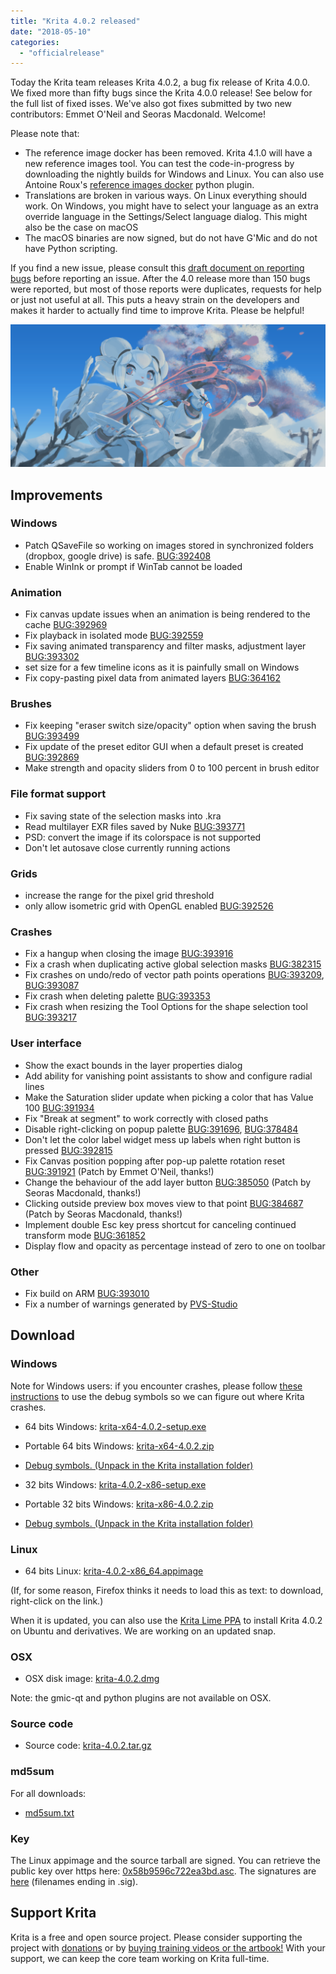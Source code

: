 ```yaml
---
title: "Krita 4.0.2 released"
date: "2018-05-10"
categories: 
  - "officialrelease"
---
```


Today the Krita team releases Krita 4.0.2, a bug fix release of Krita 4.0.0. We fixed more than fifty bugs since the Krita 4.0.0 release! See below for the full list of fixed isses. We've also got fixes submitted by two new contributors: Emmet O'Neil and Seoras Macdonald. Welcome!

Please note that:

- The reference image docker has been removed. Krita 4.1.0 will have a new reference images tool. You can test the code-in-progress by downloading the nightly builds for Windows and Linux. You can also use Antoine Roux's [reference images docker](https://github.com/antoine-roux/krita-plugin-reference) python plugin.
- Translations are broken in various ways. On Linux everything should work. On Windows, you might have to select your language as an extra override language in the Settings/Select language dialog. This might also be the case on macOS
- The macOS binaries are now signed, but do not have G'Mic and do not have Python scripting.

If you find a new issue, please consult this [draft document on reporting bugs](https://phabricator.kde.org/T7492) before reporting an issue. After the 4.0 release more than 150 bugs were reported, but most of those reports were duplicates, requests for help or just not useful at all. This puts a heavy strain on the developers and makes it harder to actually find time to improve Krita. Please be helpful!

[![](images/kiki_4.0_sm-1-1024x463.png)](https://krita.org/wp-content/uploads/2018/03/kiki_4.0_sm-1.png)

## Improvements

### Windows

- Patch QSaveFile so working on images stored in synchronized folders (dropbox, google drive) is safe. [BUG:392408](https://bugs.kde.org/show_bug.cgi?id=392408)
- Enable WinInk or prompt if WinTab cannot be loaded

### Animation

- Fix canvas update issues when an animation is being rendered to the cache [BUG:392969](https://bugs.kde.org/show_bug.cgi?id=392069)
- Fix playback in isolated mode [BUG:392559](https://bugs.kde.org/show_bug.cgi?id=392559)
- Fix saving animated transparency and filter masks, adjustment layer [BUG:393302](https://bugs.kde.org/show_bug.cgi?id=393302)
- set size for a few timeline icons as it is painfully small on Windows
- Fix copy-pasting pixel data from animated layers [BUG:364162](https://bugs.kde.org/show_bug.cgi?id=364162)

### Brushes

- Fix keeping "eraser switch size/opacity" option when saving the brush [BUG:393499](https://bugs.kde.org/show_bug.cgi?id=393499)
- Fix update of the preset editor GUI when a default preset is created [BUG:392869](https://bugs.kde.org/show_bug.cgi?id=392869)
- Make strength and opacity sliders from 0 to 100 percent in brush editor

### File format support

- Fix saving state of the selection masks into .kra
- Read multilayer EXR files saved by Nuke [BUG:393771](https://bugs.kde.org/show_bug.cgi?id=393771)
- PSD: convert the image if its colorspace is not supported
- Don't let autosave close currently running actions

### Grids

- increase the range for the pixel grid threshold
- only allow isometric grid with OpenGL enabled [BUG:392526](https://bugs.kde.org/show_bug.cgi?id=392526)

### Crashes

- Fix a hangup when closing the image [BUG:393916](https://bugs.kde.org/show_bug.cgi?id=393916)
- Fix a crash when duplicating active global selection masks [BUG:382315](https://bugs.kde.org/show_bug.cgi?id=382315)
- Fix crashes on undo/redo of vector path points operations [BUG:393209](https://bugs.kde.org/show_bug.cgi?id=393209), [BUG:393087](https://bugs.kde.org/show_bug.cgi?id=393087)
- Fix crash when deleting palette [BUG:393353](https://bugs.kde.org/show_bug.cgi?id=393353)
- Fix crash when resizing the Tool Options for the shape selection tool [BUG:393217](https://bugs.kde.org/show_bug.cgi?id=393217)

### User interface

- Show the exact bounds in the layer properties dialog
- Add ability for vanishing point assistants to show and configure radial lines
- Make the Saturation slider update when picking a color that has Value 100 [BUG:391934](https://bugs.kde.org/show_bug.cgi?id=391934)
- Fix "Break at segment" to work correctly with closed paths
- Disable right-clicking on popup palette [BUG:391696](https://bugs.kde.org/show_bug.cgi?id=391696), [BUG:378484](https://bugs.kde.org/show_bug.cgi?id=378484)
- Don't let the color label widget mess up labels when right button is pressed [BUG:392815](https://bugs.kde.org/show_bug.cgi?id=392815)
- Fix Canvas position popping after pop-up palette rotation reset [BUG:391921](https://bugs.kde.org/show_bug.cgi?id=391921) (Patch by Emmet O'Neil, thanks!)
- Change the behaviour of the add layer button [BUG:385050](https://bugs.kde.org/show_bug.cgi?id=385050) (Patch by Seoras Macdonald, thanks!)
- Clicking outside preview box moves view to that point [BUG:384687](https://bugs.kde.org/show_bug.cgi?id=384687) (Patch by Seoras Macdonald, thanks!)
- Implement double Esc key press shortcut for canceling continued transform mode [BUG:361852](https://bugs.kde.org/show_bug.cgi?id=361852)
- Display flow and opacity as percentage instead of zero to one on toolbar

### Other

- Fix build on ARM [BUG:393010](https://bugs.kde.org/show_bug.cgi?id=393010)
- Fix a number of warnings generated by [PVS-Studio](https://www.viva64.com/en/pvs-studio/)

## Download

### Windows

Note for Windows users: if you encounter crashes, please follow [these instructions](https://docs.krita.org/Dr._Mingw_debugger) to use the debug symbols so we can figure out where Krita crashes.

- 64 bits Windows: [krita-x64-4.0.2-setup.exe](https://download.kde.org/stable/krita/4.0.2/krita-x64-4.0.2-setup.exe)
- Portable 64 bits Windows: [krita-x64-4.0.2.zip](https://download.kde.org/stable/krita/4.0.2/krita-x64-4.0.2.zip)
- [Debug symbols. (Unpack in the Krita installation folder)](https://download.kde.org/stable/krita/4.0.2/krita-x64-4.0.2-dbg.zip)

- 32 bits Windows: [krita-4.0.2-x86-setup.exe](https://download.kde.org/stable/krita/4.0.2/krita-x86-4.0.2-setup.exe)
- Portable 32 bits Windows: [krita-x86-4.0.2.zip](https://download.kde.org/stable/krita/4.0.2/krita-x86-4.0.2.zip)
- [Debug symbols. (Unpack in the Krita installation folder)](https://download.kde.org/stable/krita/4.0.2/krita-x86-4.0.2-dbg.zip)

### Linux

- 64 bits Linux: [krita-4.0.2-x86\_64.appimage](https://download.kde.org/stable/krita/4.0.2/krita-4.0.2-x86_64.appimage)

(If, for some reason, Firefox thinks it needs to load this as text: to download, right-click on the link.)

When it is updated, you can also use the [Krita Lime PPA](https://launchpad.net/%7Ekritalime/+archive/ubuntu/ppa) to install Krita 4.0.2 on Ubuntu and derivatives. We are working on an updated snap.

### OSX

- OSX disk image: [krita-4.0.2.dmg](https://download.kde.org/stable/krita/4.0.2/krita-4.0.2.dmg)

Note: the gmic-qt and python plugins are not available on OSX.

### Source code

- Source code: [krita-4.0.2.tar.gz](https://download.kde.org/stable/krita/4.0.2/krita-4.0.2.tar.gz)

### md5sum

For all downloads:

- [md5sum.txt](https://download.kde.org/stable/krita/4.0.2/md5sum.txt)

### Key

The Linux appimage and the source tarball are signed. You can retrieve the public key over https here: [0x58b9596c722ea3bd.asc](https://share.kde.org/index.php/s/fJ99V5mZvuyD0z8). The signatures are [here](http://download.kde.org/stable/krita/4.0.2/) (filenames ending in .sig).

## Support Krita

Krita is a free and open source project. Please consider supporting the project with [donations](https://krita.org/en/support-us/donations/) or by [buying training videos or the artbook!](https://krita.org/en/support-us/shop) With your support, we can keep the core team working on Krita full-time.
